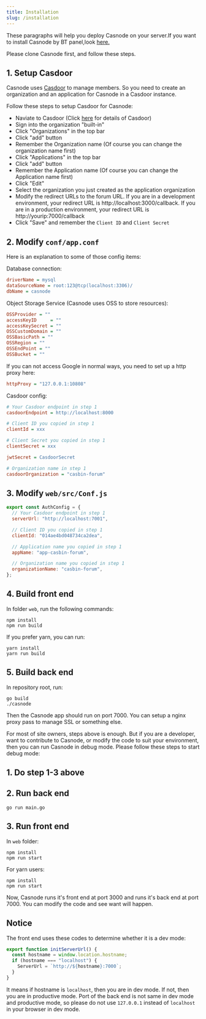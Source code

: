 ```yaml
---
title: Installation
slug: /installation
---
```


These paragraphs will help you deploy Casnode on your server.If you want to install Casnode by BT panel,look [here.](./BTpanel.md)

Please clone Casnode first, and follow these steps.

## 1. Setup Casdoor

Casnode uses [Casdoor](https://github.com/casbin/casdoor) to manage members. So you need to create an organization and an application for Casnode in a Casdoor instance. 

Follow these steps to setup Casdoor for Casnode:
- Naviate to Casdoor (Click [here](https://casdoor.org/docs/overview) for details of Casdoor)
- Sign into the organization "built-in"
- Click "Organizations" in the top bar
- Click "add" button
- Remember the Organization name (Of course you can change the organization name first)
- Click "Applications" in the top bar
- Click "add" button
- Remember the Application name (Of course you can change the Application name first)
- Click "Edit"
- Select the organization you just created as the application organization
- Modify the redirect URLs to the forum URL. If you are in a development environment, your redirect URL is http://localhost:3000/callback. If you are in a production environment, your redirect URL is http://yourip:7000/callback
- Click "Save" and remember the `Client ID` and `Client Secret`

## 2. Modify `conf/app.conf`

Here is an explanation to some of those config items:

Database connection:
```ini
driverName = mysql
dataSourceName = root:123@tcp(localhost:3306)/
dbName = casnode
```
Object Storage Service (Casnode uses OSS to store resources):
```ini
OSSProvider = ""
accessKeyID     = ""
accessKeySecret = ""
OSSCustomDomain = ""
OSSBasicPath = ""
OSSRegion = ""
OSSEndPoint = ""
OSSBucket = ""
```
If you can not access Google in normal ways, you need to set up a http proxy here:
```ini
httpProxy = "127.0.0.1:10808"
```
Casdoor config:
```ini
# Your Casdoor endpoint in step 1
casdoorEndpoint = http://localhost:8000

# Client ID you copied in step 1
clientId = xxx

# Client Secret you copied in step 1
clientSecret = xxx

jwtSecret = CasdoorSecret

# Organization name in step 1
casdoorOrganization = "casbin-forum"
```

## 3. Modify `web/src/Conf.js`

```js
export const AuthConfig = {
  // Your Casdoor endpoint in step 1
  serverUrl: "http://localhost:7001",

  // Client ID you copied in step 1
  clientId: "014ae4bd048734ca2dea",

  // Application name you copied in step 1
  appName: "app-casbin-forum",

  // Organization name you copied in step 1
  organizationName: "casbin-forum",
};
```

## 4. Build front end

In folder `web`, run the following commands:
```shell
npm install
npm run build
```
If you prefer yarn, you can run:
```shell
yarn install
yarn run build
```

## 5. Build back end

In repository root, run:
```shell
go build
./casnode
```

Then the Casnode app should run on port 7000. You can setup a nginx proxy pass to manage SSL or something else.

For most of site owners, steps above is enough. But if you are a developer, want to contribute to Casnode, or modify the code to suit your environment, then you can run Casnode in debug mode. Please follow these steps to start debug mode:

## 1. Do step 1-3 above

## 2. Run back end
```shell
go run main.go
```
## 3. Run front end
In `web` folder:
```shell
npm install
npm run start
```
For yarn users:
```shell
npm install
npm run start
```

Now, Casnode runs it's front end at port 3000 and runs it's back end at port 7000. You can modify the code and see want will happen.

## Notice
The front end uses these codes to determine whether it is a dev mode:
```js
export function initServerUrl() {
  const hostname = window.location.hostname;
  if (hostname === "localhost") {
    ServerUrl = `http://${hostname}:7000`;
  }
}
```
It means if hostname is `localhost`, then you are in dev mode. If not, then you are in productive mode. Port of the back end is not same in dev mode and productive mode, so please do not use `127.0.0.1` instead of `localhost` in your browser in dev mode.

